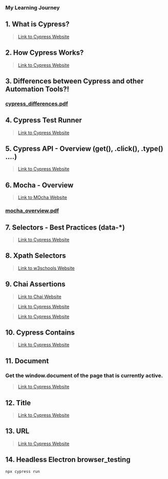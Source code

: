 <!-- @format -->

### My Learning Journey

## 1. What is Cypress?

> [Link to Cypress Website](https://www.cypress.io/app#browser_testing)

## 2. How Cypress Works?

> [Link to Cypress Website](https://www.cypress.io/how-it-works)

## 3. Differences between Cypress and other Automation Tools?!

### [cypress_differences.pdf](https://github.com/alex197925/cypress-test-website/files/14050846/cypress_differences.pdf)

## 4. Cypress Test Runner

> [Link to Cypress Website](https://docs.cypress.io/guides/core-concepts/cypress-app)

## 5. Cypress API - Overview (get(), .click(), .type() ....)

> [Link to Cypress Website](https://docs.cypress.io/api/table-of-contents/)

## 6. Mocha - Overview

> [Link to MOcha Website](https://mochajs.org/)

### [mocha_overview.pdf](https://github.com/alex197925/cypress-test-website/files/14050923/mocha_overview.pdf)

## 7. Selectors - Best Practices (data-\*)

> [Link to Cypress Website](https://docs.cypress.io/guides/references/best-practices)

## 8. Xpath Selectors

> [Link to w3schools Website](https://www.w3schools.com/xml/xpath_syntax.asp)

## 9. Chai Assertions

> [Link to Chai Website](https://www.chaijs.com/)

> [Link to Cypress Website](https://docs.cypress.io/guides/references/assertions#Adding-New-Assertions)

> [Link to Cypress Website](https://docs.cypress.io/guides/references/assertions#Chai-jQuery)

## 10. Cypress Contains

> [Link to Cypress Website](https://docs.cypress.io/api/commands/contains#Syntax)

## 11. Document

### Get the window.document of the page that is currently active.

> [Link to Cypress Website](https://docs.cypress.io/api/commands/document#Syntax)

## 12. Title

> [Link to Cypress Website](https://docs.cypress.io/api/commands/title#Syntax)

## 13. URL

> [Link to Cypress Website](https://docs.cypress.io/api/commands/url#Syntax)

## 14. Headless Electron browser_testing

```
npx cypress run
```
